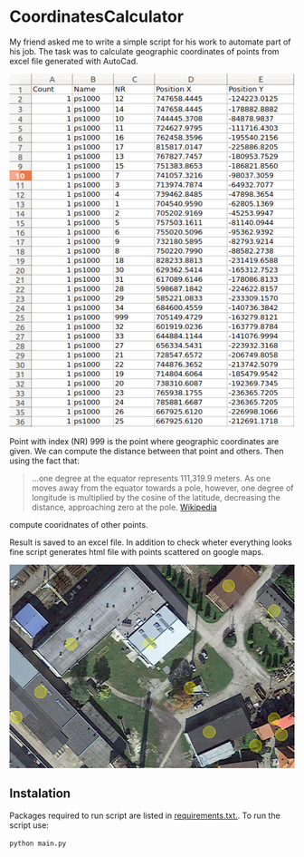 # CoordinatesCalculator
My friend asked me to write a simple script for his work to automate part of his job.
The task was to calculate geographic coordinates of points from excel file generated with AutoCad.

![Excel example image](images/ExcelExample.png)

Point with index (NR) 999 is the point where geographic coordinates are given.
We can compute the distance between that point and others. Then using the fact that:

>...one degree at the equator represents 111,319.9 meters. As one moves away from the equator towards a pole, however, one degree of longitude is multiplied by the cosine of the latitude, decreasing the distance, approaching zero at the pole. [Wikipedia](https://en.wikipedia.org/wiki/Decimal_degrees)

compute cooridnates of other points.

Result is saved to an excel file.
In addition to check wheter everything looks fine script generates html file with points scattered on google maps.

![Google Maps Example](images/GoogleMapsVisualization.png)

## Instalation
Packages required to run script are listed in [requirements.txt.](requirements.txt). To run the script use:

```python main.py``` 